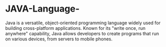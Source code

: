 # JAVA-Language-
Java is a versatile, object-oriented programming language widely used for building cross-platform applications. Known for its "write once, run anywhere" capability, Java allows developers to create programs that run on various devices, from servers to mobile phones.

